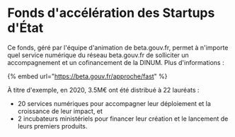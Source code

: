 # Fonds d'accélération des Startups d'État

Ce fonds, géré par l'équipe d'animation de beta.gouv.fr, permet à n'importe quel service numérique du réseau beta.gouv.fr de solliciter un accompagnement et un cofinancement de la DINUM. Plus d'informations :

{% embed url="https://beta.gouv.fr/approche/fast" %}

À titre d'exemple, en 2020, 3.5M€ ont été distribué à 22 lauréats :

* 20 services numériques pour accompagner leur déploiement et la croissance de leur impact, et
* 2 incubateurs ministériels pour financer leur création et le lancement de leurs premiers produits.

